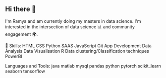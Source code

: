 ## Hi there 👋

I'm Ramya and am currently doing my masters in data science. I'm interested in the intersection of data science 📊 and community engagement 🌍.



🔦 Skills:
HTML CSS Python SAAS JavaScript Git App Development
Data Analysis Data Visualisation R 
Data clustering/Classification techniques PowerBI

Languages and Tools:
java matlab mysql pandas python pytorch scikit_learn seaborn tensorflow

